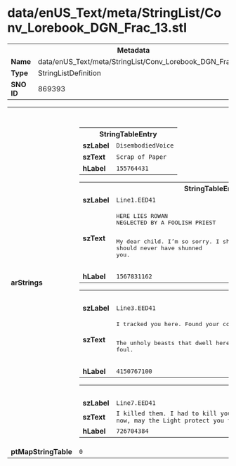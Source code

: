<h1>data/enUS_Text/meta/StringList/Conv_Lorebook_DGN_Frac_13.stl</h1><table><tr><th colspan="100%">Metadata</th></tr><tr><td><b>Name</b></td><td>data/enUS_Text/meta/StringList/Conv_Lorebook_DGN_Frac_13.stl</td></tr><tr><td><b>Type</b></td><td>StringListDefinition</td></tr><tr><td><b>SNO ID</b></td><td>869393</td></tr></table>

<table><tr><th colspan="100%">Fields</th></tr><tr><td><b>arStrings</b></td><td><table><tr><th colspan="100%">StringTableEntry</th></tr><tr><td><b>szLabel</b></td><td><code>DisembodiedVoice</code></td></tr><tr><td><b>szText</b></td><td><code>Scrap of Paper</code></td></tr><tr><td><b>hLabel</b></td><td><code>155764431</code></td></tr></table>


<table><tr><th colspan="100%">StringTableEntry</th></tr><tr><td><b>szLabel</b></td><td><code>Line1.EED41</code></td></tr><tr><td><b>szText</b></td><td><pre>HERE LIES ROWAN 
NEGLECTED BY A FOOLISH PRIEST 

My dear child. I’m so sorry. I should’ve been a better shepherd. I should never have shunned you.</pre></td></tr><tr><td><b>hLabel</b></td><td><code>1567831162</code></td></tr></table>


<table><tr><th colspan="100%">StringTableEntry</th></tr><tr><td><b>szLabel</b></td><td><code>Line3.EED41</code></td></tr><tr><td><b>szText</b></td><td><pre>I tracked you here. Found your corpse. Wept, grieved. My heart stopped when your eyes opened. But it wasn’t life that moved you.

The unholy beasts that dwell here raised your body with a magic so foul.</pre></td></tr><tr><td><b>hLabel</b></td><td><code>4150767100</code></td></tr></table>


<table><tr><th colspan="100%">StringTableEntry</th></tr><tr><td><b>szLabel</b></td><td><code>Line7.EED41</code></td></tr><tr><td><b>szText</b></td><td><code>I killed them. I had to kill you. But I tried to give you a death more painless than your first. Wherever your soul is now, may the Light protect you the way I couldn’t, my child.</code></td></tr><tr><td><b>hLabel</b></td><td><code>726704384</code></td></tr></table>


</td></tr><tr><td><b>ptMapStringTable</b></td><td><code>0</code></td></tr></table>

